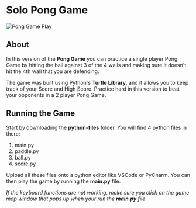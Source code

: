 # Solo Pong Game

![Pong Game Play](/Solo-Pong-GamePlay.png)

## About
In this version of the **Pong Game** you can practice a single player Pong Game by hitting the ball against 3 of the 4 walls and making sure it doesn't hit the 4th wall that you are defending. 

The game was built using Python's **Turtle Library**, and it allows you to keep track of your Score and High Score. Practice hard in this version to beat your opponents in a 2 player Pong Game.  

## Running the Game
Start by downloading the **python-files** folder. You will find 4 python files in there:
1. main.py
2. paddle.py
3. ball.py
4. score.py

Upload all these files onto a python editor like VSCode or PyCharm. You can then play the game by running the **main.py** file. 


*If the keyboard functions are not working, make sure you click on the game map window that pops up when your run the **main.py** file*